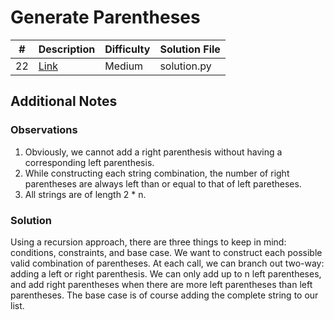 # Generate Parentheses
| #   | Description                                                 | Difficulty | Solution File |
| --- | ----------------------------------------------------------- | ---------- | ------------- |
| 22  | [Link](https://leetcode.com/problems/generate-parentheses/) | Medium     | solution.py   |

## Additional Notes
### Observations
1. Obviously, we cannot add a right parenthesis without having a corresponding left parenthesis.
2. While constructing each string combination, the number of right parentheses are always left than or equal to that of left paretheses.
3. All strings are of length 2 * n.

### Solution
Using a recursion approach, there are three things to keep in mind: conditions, constraints, and base case. We want to construct each possible valid combination of parentheses. At each call, we can branch out two-way: adding a left or right parenthesis. We can only add up to n left parentheses, and add right parentheses when there are more left parentheses than left parentheses. The base case is of course adding the complete string to our list.